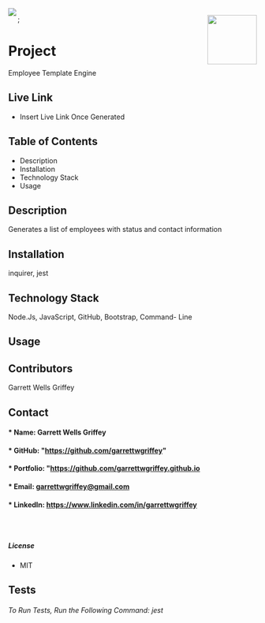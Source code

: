 

  <img align="left" src= "https://img.shields.io/badge/License-MIT-green">

  <img align="right" width="100" height="100" src="https://avatars.githubusercontent.com/u/59263270?">;

  
# **Project** 
Employee Template Engine

## Live Link 
* Insert Live Link Once Generated

##  **Table of Contents**
* Description
* Installation
* Technology Stack
* Usage

## **Description**
Generates a list of employees with status and contact information
## **Installation**
inquirer, jest
## **Technology Stack**
Node.Js, JavaScript, GitHub, Bootstrap, Command- Line
## **Usage**

## **Contributors**
Garrett Wells Griffey
## **Contact**
#### * Name: Garrett Wells Griffey
#### * GitHub: "https://github.com/garrettwgriffey" 
#### * Portfolio: "https://github.com/garrettwgriffey.github.io
#### * Email: [garrettwgriffey@gmail.com](garrettwgriffey@gmail.com)
#### * LinkedIn: https://www.linkedin.com/in/garrettwgriffey

## 

<br />

##### **License** 
* MIT
## Tests
###### To Run Tests, Run the Following Command: jest

